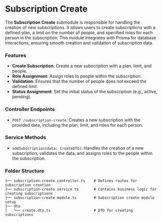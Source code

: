 # Subscription Create

The **Subscription Create** submodule is responsible for handling the creation of new subscriptions. It allows users to create subscriptions with a defined plan, a limit on the number of people, and specified roles for each person in the subscription. This module integrates with Prisma for database interactions, ensuring smooth creation and validation of subscription data.

### Features

- **Create Subscription**: Create a new subscription with a plan, limit, and people.
- **Role Assignment**: Assign roles to people within the subscription.
- **Validation**: Ensures that the number of people does not exceed the defined limit.
- **Status Assignment**: Set the initial status of the subscription (e.g., active, pending).

### Controller Endpoints

- `POST /subscription-create`: Creates a new subscription with the provided data, including the plan, limit, and roles for each person.

### Service Methods

- `addSubscription(data: CreateDTO)`: Handles the creation of a new subscription, validates the data, and assigns roles to the people within the subscription.

### Folder Structure

```plaintext
├── subscription-create.controller.ts    # Defines routes for subscription creation
├── subscription-create.service.ts       # Contains business logic for creating subscriptions
├── subscription-create.module.ts        # Subscription create module setup
├── dto
│   └── create.dto.ts                    # DTO for creating subscriptions
```

